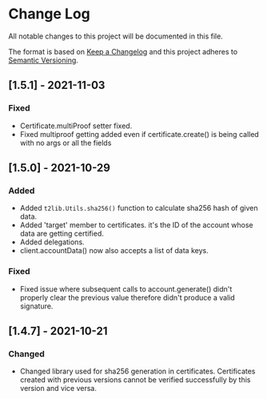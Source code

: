 
# Change Log
All notable changes to this project will be documented in this file.
 
The format is based on [Keep a Changelog](http://keepachangelog.com/)
and this project adheres to [Semantic Versioning](http://semver.org/).

## [1.5.1] - 2021-11-03

### Fixed
- Certificate.multiProof setter fixed.
- Fixed multiproof getting added even if certificate.create() is being called with no args or all the fields

## [1.5.0] - 2021-10-29
 
### Added
  
- Added ```t2lib.Utils.sha256()``` function to calculate sha256 hash of given data.
- Added 'target' member to certificates. it's the ID of the account whose data are getting certified.
- Added delegations.
- client.accountData() now also accepts a list of data keys.

### Fixed
 
- Fixed issue where subsequent calls to account.generate() didn't properly clear the previous value therefore didn't produce a valid signature.

## [1.4.7] - 2021-10-21
 
### Changed
  
- Changed library used for sha256 generation in certificates. Certificates created with previous versions cannot be verified successfully by this version and vice versa.